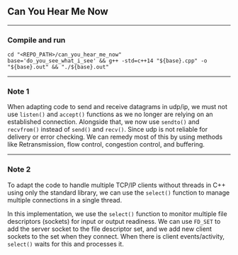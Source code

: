 ## Can You Hear Me Now

---

### Compile and run
```
cd "<REPO_PATH>/can_you_hear_me_now"
base='do_you_see_what_i_see' && g++ -std=c++14 "${base}.cpp" -o "${base}.out" && "./${base}.out"
```

---

### Note 1
When adapting code to send and receive datagrams in udp/ip, we
must not use `listen()` and `accept()` functions as we no longer
are relying on an established connection. Alongside that,
we now use `sendto()` and `recvfrom()` instead of `send()` and `recv()`.
Since udp is not reliable for delivery or error checking. We can
remedy most of this by using methods like Retransmission, flow control,
congestion control, and buffering.

---

### Note 2
To adapt the code to handle multiple TCP/IP clients without threads in C++ using only the standard library, we can use the `select()` function to manage multiple connections in a single thread.

In this implementation, we use the `select()` function to monitor multiple file descriptors (sockets) for input or output readiness. We can use `FD_SET` to add the server socket to the file descriptor set, and we add new client sockets to the set when they connect. When there is client events/activity, `select()` waits for this and processes it.
